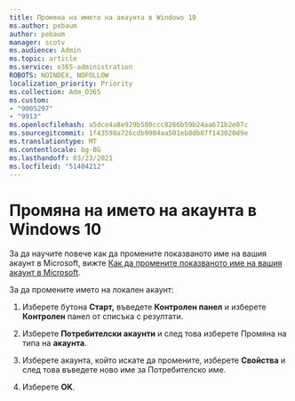 ```yaml
---
title: Промяна на името на акаунта в Windows 10
ms.author: pebaum
author: pebaum
manager: scotv
ms.audience: Admin
ms.topic: article
ms.service: o365-administration
ROBOTS: NOINDEX, NOFOLLOW
localization_priority: Priority
ms.collection: Adm_O365
ms.custom:
- "9005297"
- "9913"
ms.openlocfilehash: a5dce4a8e929b580ccc8266b59b24aa671b2e07c
ms.sourcegitcommit: 1f43598a726cdb9904aa501eb8db87f143020d9e
ms.translationtype: MT
ms.contentlocale: bg-BG
ms.lasthandoff: 03/23/2021
ms.locfileid: "51404212"
---
```

# <a name="change-account-name-in-windows-10"></a>Промяна на името на акаунта в Windows 10

За да научите повече как да промените показваното име на вашия акаунт в Microsoft, вижте [Как да промените показваното име на вашия акаунт в Microsoft](https://support.microsoft.com/account-billing/how-to-change-your-microsoft-account-display-name-917b1d70-5915-d04e-243a-a618f96ef1d5).

За да промените името на локален акаунт:

1. Изберете бутона **Старт,** въведете **Контролен панел** и изберете **Контролен** панел от списъка с резултати.

1. Изберете **Потребителски акаунти** и след това изберете Промяна на типа на **акаунта**.

1. Изберете акаунта, който искате да промените, изберете **Свойства** и след това въведете ново име за Потребителско име.

1. Изберете **OK**.
